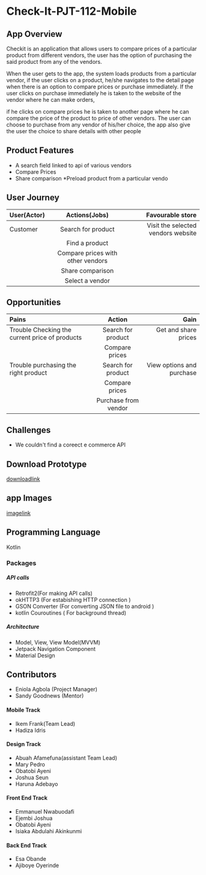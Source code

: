 # Check-It-PJT-112-Mobile
## App Overview
Checkit is an application that allows users to compare prices of a particular product from different vendors, 
the user has the option of purchasing the said product from any of the vendors.

When the user gets to the app, the system loads products from a particular vendor, 
if the user clicks on a product, he/she navigates to the detail page when there is an option to compare prices or purchase immediately.
If the user clicks on purchase immediately he is taken to the website of the vendor where he can make orders, 

if he clicks on compare prices he is taken to another page where he can compare the price of the product to price of other vendors.
The user can choose to purchase from any vendor of his/her choice, the app also give the user the choice to share details with other people

## Product Features
* A search field linked to api of various vendors
* Compare Prices
* Share comparison
*Preload product from a particular vendo

## User Journey
|User(Actor)|Actions(Jobs)|Favourable store|
|:---        |  :-----:    |   ----:|
|Customer|Search for product|Visit the selected vendors website|
|         |Find a product|                                    |
|         |Compare prices with other vendors|                   |
|         |Share comparison                |                   |
|         |Select a vendor                 |                   |

## Opportunities 
|Pains|Action |Gain|
|:---  |:-----:|  ----:|
|Trouble Checking the current price of products|Search for product|Get and share prices|
|                                              |Compare prices  |                      |
|Trouble purchasing the right product          |Search for product|View options and purchase|     
|                                              |Compare prices|                             |     
|                                              |Purchase from vendor|                       |      


## Challenges
* We couldn't find a coreect e commerce API

## Download Prototype
[downloadlink](https://drive.google.com/file/d/1zbKS9mKmiLSCOzFK5u6A6KDMoSBOJrXa/view?usp=drivesdk)

## app Images
[imagelink](https://drive.google.com/file/d/1zf5cX2YLE9JiQi04O9OflfBRq-rKnG2r/view?usp=drivesdk)

## Programming Language
Kotlin
### Packages
##### API calls
* Retrofit2(For making API calls)
* okHTTP3 (For estabishing HTTP connection )
* GSON Converter (For converting JSON file to android )
* kotlin Couroutines ( For background thread)

##### Architecture
* Model, View, View Model(MVVM)
* Jetpack Navigation Component
* Material Design


## Contributors
* Eniola Agbola (Project Manager)
* Sandy Goodnews (Mentor)
#### Mobile Track
* Ikem Frank(Team Lead)
* Hadiza Idris
#### Design Track
* Abuah Afamefuna(assistant Team Lead)
* Mary Pedro
* Obatobi Ayeni
* Joshua Seun
* Haruna Adebayo
#### Front End Track
* Emmanuel Nwabuodafi
* Ejembi Joshua
* Obatobi Ayeni
* Isiaka Abdulahi Akinkunmi
#### Back End Track
* Esa Obande
* Ajiboye Oyerinde

